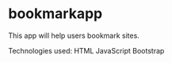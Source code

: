 # bookmarkapp

This app will help users bookmark sites.

Technologies used:
HTML 
JavaScript
Bootstrap
